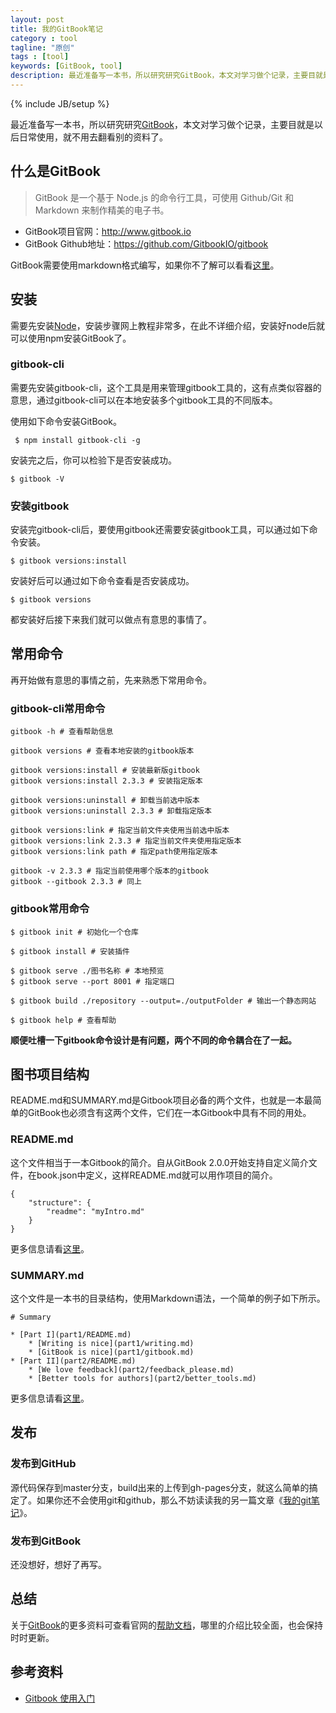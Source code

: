 ```yaml
---
layout: post
title: 我的GitBook笔记
category : tool
tagline: "原创"
tags : [tool]
keywords: [GitBook, tool]
description: 最近准备写一本书，所以研究研究GitBook，本文对学习做个记录，主要目就是以后日常使用，就不用去翻看别的资料了。
---
```

{% include JB/setup %}

最近准备写一本书，所以研究研究[GitBook][GitBook]，本文对学习做个记录，主要目就是以后日常使用，就不用去翻看别的资料了。

## 什么是GitBook
> GitBook 是一个基于 Node.js 的命令行工具，可使用 Github/Git 和 Markdown 来制作精美的电子书。

- GitBook项目官网：http://www.gitbook.io
- GitBook Github地址：https://github.com/GitbookIO/gitbook

GitBook需要使用markdown格式编写，如果你不了解可以看看[这里](https://help.gitbook.com/format/markdown.html)。

## 安装
需要先安装[Node](http://nodejs.org/)，安装步骤网上教程非常多，在此不详细介绍，安装好node后就可以使用npm安装GitBook了。

### gitbook-cli
需要先安装gitbook-cli，这个工具是用来管理gitbook工具的，这有点类似容器的意思，通过gitbook-cli可以在本地安装多个gitbook工具的不同版本。

使用如下命令安装GitBook。

	 $ npm install gitbook-cli -g

安装完之后，你可以检验下是否安装成功。

	$ gitbook -V

### 安装gitbook
安装完gitbook-cli后，要使用gitbook还需要安装gitbook工具，可以通过如下命令安装。

	$ gitbook versions:install

安装好后可以通过如下命令查看是否安装成功。

	$ gitbook versions

都安装好后接下来我们就可以做点有意思的事情了。

## 常用命令
再开始做有意思的事情之前，先来熟悉下常用命令。

### gitbook-cli常用命令

	gitbook -h # 查看帮助信息

	gitbook versions # 查看本地安装的gitbook版本
	
	gitbook versions:install # 安装最新版gitbook
	gitbook versions:install 2.3.3 # 安装指定版本

	gitbook versions:uninstall # 卸载当前选中版本
	gitbook versions:uninstall 2.3.3 # 卸载指定版本

	gitbook versions:link # 指定当前文件夹使用当前选中版本
	gitbook versions:link 2.3.3 # 指定当前文件夹使用指定版本
	gitbook versions:link path # 指定path使用指定版本

	gitbook -v 2.3.3 # 指定当前使用哪个版本的gitbook
	gitbook --gitbook 2.3.3 # 同上

### gitbook常用命令
	
	$ gitbook init # 初始化一个仓库

	$ gitbook install # 安装插件

	$ gitbook serve ./图书名称 # 本地预览
	$ gitbook serve --port 8001 # 指定端口

	$ gitbook build ./repository --output=./outputFolder # 输出一个静态网站

	$ gitbook help # 查看帮助

**顺便吐槽一下gitbook命令设计是有问题，两个不同的命令耦合在了一起。**

## 图书项目结构
README.md和SUMMARY.md是Gitbook项目必备的两个文件，也就是一本最简单的GitBook也必须含有这两个文件，它们在一本Gitbook中具有不同的用处。

### README.md
这个文件相当于一本Gitbook的简介。自从GitBook 2.0.0开始支持自定义简介文件，在book.json中定义，这样README.md就可以用作项目的简介。

	{
	    "structure": {
	        "readme": "myIntro.md"
	    }
	}

更多信息请看[这里](https://help.gitbook.com/format/introduction.html)。

### SUMMARY.md
这个文件是一本书的目录结构，使用Markdown语法，一个简单的例子如下所示。

	# Summary

	* [Part I](part1/README.md)
	    * [Writing is nice](part1/writing.md)
	    * [GitBook is nice](part1/gitbook.md)
	* [Part II](part2/README.md)
	    * [We love feedback](part2/feedback_please.md)
	    * [Better tools for authors](part2/better_tools.md)

更多信息请看[这里](https://help.gitbook.com/format/chapters.html)。

## 发布
### 发布到GitHub
源代码保存到master分支，build出来的上传到gh-pages分支，就这么简单的搞定了。如果你还不会使用git和github，那么不妨读读我的另一篇文章《[我的git笔记](http://yanhaijing.com/git/2014/11/01/my-git-note)》。

### 发布到GitBook
还没想好，想好了再写。

## 总结
关于[GitBook][GitBook]的更多资料可查看官网的[帮助文档](https://help.gitbook.com)，哪里的介绍比较全面，也会保持时时更新。

## 参考资料
- [Gitbook 使用入门](http://gitbook-zh.wanqingwong.com/)

[GitBook]: https://www.gitbook.com




